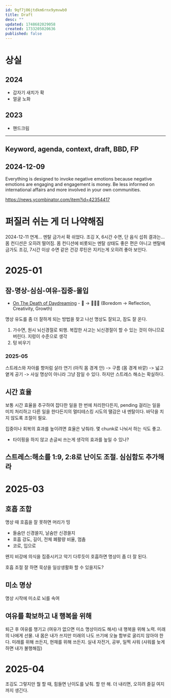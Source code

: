 ```yaml
---
id: 9qf7j06jtdkm6rnx9ymvwb0
title: Draft
desc: ""
updated: 1748682029058
created: 1733205020636
published: false
---
```


# 상실

## 2024

- 갑자기 새치가 확
- 얼굴 노화

## 2023

- 핸드크림

---

## Keyword, agenda, context, draft, BBD, FP

## 2024-12-09

Everything is designed to invoke negative emotions because negative emotions are engaging and engagement is money. Be less informed on international affairs and more involved in your own communities.

https://news.ycombinator.com/item?id=42354417

# 퍼질러 쉬는 게 더 나약해짐

2024-12-11 연계...
멘탈 금가서 확 쉬었다. 조깅 X, 6시간 수면, 단 음식 섭취
결과는... 몸 컨디션은 오히려 떨어짐.
몸 컨디션에 비롯되는 멘탈 상태도 좋은 편은 아니고
멘탈에 금가도 조깅, 7시간 이상 수면 같은 건강 루틴은 지키는게 오히려 좋아 보인다.

# 2025-01

## 잠-명상-심심-여유-집중-몰입

- [On The Death of Daydreaming](https://www.afterbabel.com/p/on-the-death-of-daydreaming) - 🥱 -> 🤔💡🌱 (Boredom -> Reflection, Creativity, Growth)

명상 유도를 좀 더 잘하게 되는 방법을 찾고 나선 명상도 잘되고, 잠도 잘 온다.

1. 가수면, 원시 뇌신경절로 퇴행. 복잡한 사고는 뇌신경절이 할 수 있는 것이 아니므로 버린다. 지렁이 수준으로 생각
2. 텅 비우기

### 2025-05

스트레스와 자아를 향처럼 살라 연기 (아직 몸 경계 안) -> 구름 (몸 경계 바깥) -> 넓고 옅게 공기
-> 사실 명상이 아니라 그냥 잠일 수 있다. 하지만 스트레스 해소는 확실하다.

## 시간 효율

보통 시간 효율을 추구하여 잡다한 일을 한 번에 처리한다든지, pending 걸리는 일을 미치 처리하고 다른 일을 한다든지의 멀티테스킹 시도의 땔감은 내 멘탈이다. 바닥을 치지 않도록 조절이 필요.

집중이나 회복의 효과를 높이려면 효율은 낮춰라. 몇 chunk로 나눠서 하는 식도 좋고.

- 타이핑을 하지 않고 손글씨 쓰는게 생각의 효과를 높일 수 있나?

## 스트레스:해소를 1:9, 2:8로 난이도 조절. 심심함도 추가해라

# 2025-03

## 호흡 조합

명상 때 호흡을 잘 못하면 머리가 띵

- 들숨만 신경쓸지, 날숨만 신경쓸지
- 호흡 강도, 길이, 전체 폐활량 비율, 멈춤
- 코로, 입으로

왠지 비강에 의식을 집중시키고 악기 다루듯이 호흡하면 명상이 좀 더 잘 된다.

호흡 조절 잘 하면 묵상을 일상생활화 할 수 있을지도?

## 미소 명상

명상 시작에 미소로 뇌를 속여

## 여유를 확보하고 내 행복을 위해

퇴근 후 여유를 챙기고 (여유가 없으면 미소 명상이라도 해서)
내 행복을 위해 노력. 미래의 나에게 선물. 내 몸은 내가 쓰지만 미래의 나도 쓰기에 오늘 함부로 굴리지 않아야 한다. 미래를 위해 쓰든지, 현재를 위해 쓰든지.
실내 자전거, 공부, 일찍 샤워 (샤워를 늦게 하면 내가 불행해짐)

# 2025-04

조깅도 그렇지만 뭘 할 때, 힘들면 난이도를 낮춰. 할 만 해. 더 내리면, 오히려 즐길 여지까지 생긴다.
